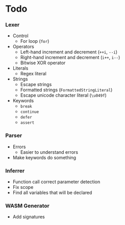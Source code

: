 # Todo
### Lexer
- Control
    - For loop (`for`)
- Operators
    - Left-hand increment and decrement (`++i`, `--i`)
    - Right-hand increment and decrement (`i++`, `i--`)
    - Bitwise XOR operator
- Literals
    - Regex literal
- Strings
    - Escape strings
    - Formatted strings (`FormattedStringLiteral`)
    - Escape unicode character literal (`\u049f`)
- Keywords
    - `break`
    - `continue`
    - `defer`
    - `assert`

### Parser
- Errors
    - Easier to understand errors
- Make keywords do something

### Inferrer
- Function call correct parameter detection
- Fix scope
- Find all variables that will be declared

### WASM Generator
- Add signatures